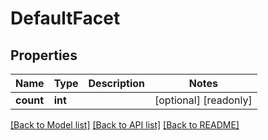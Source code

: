 # DefaultFacet

## Properties
Name | Type | Description | Notes
------------ | ------------- | ------------- | -------------
**count** | **int** |  | [optional] [readonly] 

[[Back to Model list]](../README.md#documentation-for-models) [[Back to API list]](../README.md#documentation-for-api-endpoints) [[Back to README]](../README.md)


